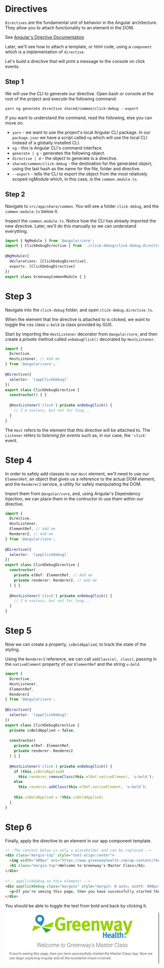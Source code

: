 # Directives
`Directives` are the fundamental unit of behavior in the Angular architecture. They allow you to attach functionality to an element in the DOM.

See [Angular's Directive Documentation](https://angular.io/api/core/Directive)

Later, we'll see how to attach a template, or html code, using a `component` which is a implementation of `directive`.

Let's build a directive that will print a message to the console on click events.

## Step 1
We will use the CLI to generate our directive. Open bash or console at the root of the project and execute the following command:

`yarn ng generate directive shared/common/click-debug --export`

If you want to understand the command, read the following, else you can move on.
  - `yarn` - we want to use the project's local Angular CLI package. In our `package.json` we have a script called `ng` which will use the local CLI instead of a globally installed CLI.
  - `ng` - this is Angular CLI's command interface.
  - `generate | g` - generates the following object.
  - `directive | d` - the object to generate is a directive.
  - `shared/common/click-debug` - the destination for the generated object, using the last hash as the name for the file, folder and directive.
  - `--export` - tells the CLI to export the object from the most relatively scoped ngModule which, in this case, is the `common.module.ts`.

## Step 2
Navigate to `src/app/share/common`. You will see a folder `click-debug`, and the `common.module.ts` below it.

Inspect the `common.module.ts`. Notice how the CLI has already imported the new directive. Later, we'll do this manually so we can understand everything.

```typescript
import { NgModule } from '@angular/core';
import { ClickDebugDirective } from './click-debug/click-debug.directive';

@NgModule({
  declarations: [ClickDebugDirective],
  exports: [ClickDebugDirective]
})
export class GreenwayCommonModule { }

```

# Step 3
Navigate into the `click-debug` folder, and open `click-debug.directive.ts`.

When the element that the directive is attached to is clicked, we want to toggle  the css class `u-bold` (a class provided by GUI).

Start by importing the `HostListener` decorator from `@angular/core`, and then create a *private* method called `onDebugClick()` decorated by `HostListener`.

```typescript
import {
  Directive,
  HostListener, // Add me
} from '@angular/core';

@Directive({
  selector: '[appClickDebug]'
})
export class ClickDebugDirective {
  constructor() { }

  @HostListener('click') private onDebugClick() {
    // I'm useless, but not for long...
  }
}
```

The `Host` refers to the element that this directive will be attached to. The `Listener` refers to *listening for events* such as, in our case, the `'click'` event.

# Step 4
In order to safely add classes to our `Host` element, we'll need to use our `ElementRef`, an object that gives us a reference to the actual DOM element, and the `Renderer2` service, a utility for safely manipulating the DOM.

Import them from `@angular/core`, and, using Angular's Dependency Injection, we can place them in the contructor to use them within our directive.

```typescript
import {
  Directive,
  HostListener,
  ElementRef, // Add me
  Renderer2, // Add me
} from '@angular/core';

@Directive({
  selector: '[appClickDebug]'
})
export class ClickDebugDirective {
  constructor(
    private elRef: ElementRef, // Add me
    private renderer: Renderer2, // Add me
  ) { }

  @HostListener('click') private onDebugClick() {
    // I'm useless, but not for long...
  }
}
```

# Step 5
Now we can create a property, `isBoldApplied`, to track the state of the styling.

Using the `Renderer2` reference, we can call `addClass(el, class)`, passing in the `nativeElement` property of our `ElementRef` and the string `u-bold`.

```typescript
import {
  Directive,
  HostListener,
  ElementRef,
  Renderer2
} from '@angular/core';

@Directive({
  selector: '[appClickDebug]'
})
export class ClickDebugDirective {
  private isBoldApplied = false;

  constructor(
    private elRef: ElementRef,
    private renderer: Renderer2
  ) { }

  @HostListener('click') private onDebugClick() {
    if (this.isBoldApplied)
      this.renderer.removeClass(this.elRef.nativeElement, 'u-bold');
    else
      this.renderer.addClass(this.elRef.nativeElement, 'u-bold');

    this.isBoldApplied = !this.isBoldApplied;
  }
}
```

# Step 6
Finally, apply the directive to an element in our app component template.

```html
<!--The content below is only a placeholder and can be replaced.-->
<div class="margin-top" style="text-align:center">
  <img width="400px" src="https://www.greenwayhealth.com/wp-content/themes/greenway_responsive/images/logo.svg">
  <h1 class="margin-top">Welcome to Greenway's Master Class</h1>
</div>

<!-- appClickDebug on this element! -->
<div appClickDebug class="margins" style="margin: 0 auto; width: 600px">
  <p>If you're seeing this page, then you have successfully started the Master Class App. Now we can begin exploring Angular and all the wonderful chaos involved.</p>
</div>
```

You should be able to toggle the text from bold and back by clicking it.

![alt text][demo]

[demo]: assets/1-click-debug.gif
